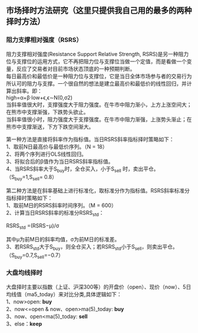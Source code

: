 ## 市场择时方法研究（这里只提供我自己用的最多的两种择时方法）<br>

### 阻力支撑相对强度（RSRS）<br>

阻力支撑相对强度(Resistance Support Relative Strength, RSRS)是另一种阻力位与支撑位的运用方式，它不再把阻力位与支撑位当做一个定值，而是看做一个变量，反应了交易者对目前市场状态顶底的一种预期判断。<br>
每日最高价和最低价是一种阻力位与支撑位，它是当日全体市场参与者的交易行为所认可的阻力与支撑。一个很自然的想法是建立最高价和最低价的线性回归，并计算出斜率。即：<br>
high=α+β⋅low+ϵ,ϵ∼N(0,σ2)<br>
当斜率值很大时，支撑强度大于阻力强度。在牛市中阻力渐小，上方上涨空间大；在熊市中支撑渐强，下跌势头欲止。<br>
当斜率值很小时，阻力强度大于支撑强度。在牛市中阻力渐强，上涨势头渐止；在熊市中支撑渐送，下方下跌空间渐大。<br>

第一种方法是直接将斜率作为指标值。当日RSRS斜率指标择时策略如下：<br>
1、取前N日最高价与最低价序列。（N = 18）<br>
2、将两个序列进行OLS线性回归。<br>
3、将拟合后的β值作为当日RSRS斜率指标值。<br>
4、当RSRS斜率大于S<sub>buy</sub>时，全仓买入，小于S<sub>sell</sub> 时，卖出平仓。（S<sub>buy</sub>=1,S<sub>sell</sub>= 0.8）<br>

第二种方法是在斜率基础上进行标准化，取标准分作为指标值。RSRS斜率标准分指标择时策略如下：<br>
1、取前M日的RSRS斜率时间序列。（M = 600）<br>
2、计算当日RSRS斜率的标准分RSRS<sub>std</sub>：

RSRS<sub>std</sub> =(RSRS−μ)/σ <br>

其中μ为前M日的斜率均值，σ为前M日的标准差。<br>
3、若RSRS<sub>std</sub>大于S<sub>buy</sub>，则全仓买入；若RSRS<sub>std</sub>小于S<sub>sell</sub>，则卖出平仓。（S<sub>buy</sub>=0.7,S<sub>sell</sub>=−0.7）<br>

### 大盘均线择时<br>
大盘择时主要以指数（上证、沪深300等）的开盘价（open）、现价（now）、5日均线值（ma5_today）来对比分类,具体逻辑如下：<br>
1、now>open: **buy**<br>
2、now<=open &  now、open>ma(5)_today: **buy**<br>
3、now、open<ma(5)_today: **sell**<br>
3、else：**keep**<br>
